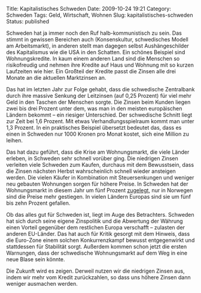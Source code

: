 Title: Kapitalistisches Schweden
Date: 2009-10-24 19:21
Category: Schweden
Tags: Geld, Wirtschaft, Wohnen
Slug: kapitalistisches-schweden
Status: published

Schweden hat ja immer noch den Ruf halb-kommunistisch zu sein. Das
stimmt in gewissen Bereichen auch (Konsenskultur, schwedisches Modell am
Arbeitsmarkt), in anderen stellt man dagegen selbst Aushängeschilder des
Kapitalismus wie die USA in den Schatten. Ein schönes Beispiel sind
Wohnungskredite. In kaum einem anderen Land sind die Menschen so
risikofreudig und nehmen ihre Kredite auf Haus und Wohnung mit so kurzen
Laufzeiten wie hier. Ein Großteil der Kredite passt die Zinsen alle drei
Monate an die aktuellen Marktzinsen an.

Das hat im letzten Jahr zur Folge gehabt, dass die schwedische
Zentralbank durch ihre massive Senkung der Leitzinsen (auf 0,25 Prozent)
für viel mehr Geld in den Taschen der Menschen sorgte. Die Zinsen beim
Kunden liegen zwei bis drei Prozent unter dem, was man in den meisten
europäischen Ländern bekommt – ein riesiger Unterschied. Der schwedische
Schnitt liegt zur Zeit bei 1,6 Prozent. Mit etwas Verhandlungsspielraum
kommt man unter 1,3 Prozent. In ein praktisches Beispiel übersetzt
bedeutet das, dass es einen in Schweden nur 1000 Kronen pro Monat
kostet, sich eine Million zu leihen.

Das hat dazu geführt, dass die Krise am Wohnungsmarkt, die viele Länder
erleben, in Schweden sehr schnell vorüber ging. Die niedrigen Zinsen
verleiten viele Schweden zum Kaufen, durchaus mit dem Bewusstsein, dass
die Zinsen nächsten Herbst wahrscheinlich schnell wieder ansteigen
werden. Die vielen Käufer in Kombination mit Steuersenkungen und weniger
neu gebauten Wohnungen sorgen für höhere Preise. In Schweden hat der
Wohnungsmarkt in diesem Jahr um fünf Prozent
[zugelegt](http://mobil.dn.se/rss.jsp;jsessionid=2CFA42878ED2EA76190308EFA2D5403D.santino4?rssid=9041471&item=http%3a%2f%2fwww.dn.se%2fekonomi%2fsverige-tvaa-i-rallyt-pa-bopriser-1.981625%3frm%3dmobile),
nur in Norwegen sind die Preise mehr gestiegen. In vielen Ländern
Europas sind sie um fünf bis zehn Prozent gefallen.

Ob das alles gut für Schweden ist, liegt im Auge des Betrachters.
Schweden hat sich durch seine eigene Zinspolitik und die Abwertung der
Währung einen Vorteil gegenüber dem restlichen Europa verschafft –
zulasten der anderen EU-Länder. Das hat auch für Kritik gesorgt mit dem
Hinweis, dass die Euro-Zone einem solchen Konkurrenzkampf bewusst
entgegenwirkt und stattdessen für Stabilität sorgt. Außerdem kommen
schon jetzt die ersten Warnungen, dass der schwedische Wohnungsmarkt auf
dem Weg in eine neue Blase sein könnte.

Die Zukunft wird es zeigen. Derweil nutzen wir die niedrigen Zinsen aus,
indem wir mehr vom Kredit zurückzahlen, so dass uns höhere Zinsen dann
weniger ausmachen werden.

